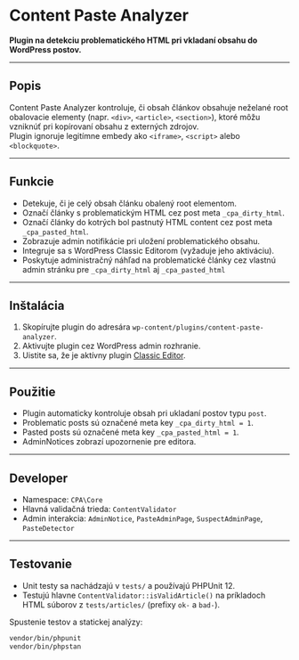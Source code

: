 # Content Paste Analyzer

**Plugin na detekciu problematického HTML pri vkladaní obsahu do WordPress postov.**

---

## Popis

Content Paste Analyzer kontroluje, či obsah článkov obsahuje neželané root obalovacie elementy (napr. `<div>`, `<article>`, `<section>`), ktoré môžu vzniknúť pri kopírovaní obsahu z externých zdrojov.  
Plugin ignoruje legitímne embedy ako `<iframe>`, `<script>` alebo `<blockquote>`.

---

## Funkcie

- Detekuje, či je celý obsah článku obalený root elementom.  
- Označí články s problematickým HTML cez post meta `_cpa_dirty_html`.
- Označí články do kotrých bol pastnutý HTML content cez post meta `_cpa_pasted_html`.  
- Zobrazuje admin notifikácie pri uložení problematického obsahu.  
- Integruje sa s WordPress Classic Editorom (vyžaduje jeho aktiváciu).  
- Poskytuje administračný náhľad na problematické články cez vlastnú admin stránku pre `_cpa_dirty_html` aj `_cpa_pasted_html` 

---

## Inštalácia

1. Skopírujte plugin do adresára `wp-content/plugins/content-paste-analyzer`.  
2. Aktivujte plugin cez WordPress admin rozhranie.  
3. Uistite sa, že je aktívny plugin [Classic Editor](https://wordpress.org/plugins/classic-editor/).  

---

## Použitie

- Plugin automaticky kontroluje obsah pri ukladaní postov typu `post`.  
- Problematic posts sú označené meta key `_cpa_dirty_html = 1`.  
- Pasted posts sú označené meta key `_cpa_pasted_html = 1`.  
- AdminNotices zobrazí upozornenie pre editora.  

---

## Developer

- Namespace: `CPA\Core`  
- Hlavná validačná trieda: `ContentValidator`  
- Admin interakcia: `AdminNotice`, `PasteAdminPage`, `SuspectAdminPage`, `PasteDetector`  

---

## Testovanie

- Unit testy sa nachádzajú v `tests/` a používajú PHPUnit 12.  
- Testujú hlavne `ContentValidator::isValidArticle()` na príkladoch HTML súborov z `tests/articles/` (prefixy `ok-` a `bad-`).  

Spustenie testov a statickej analýzy:

```bash
vendor/bin/phpunit
vendor/bin/phpstan
```
